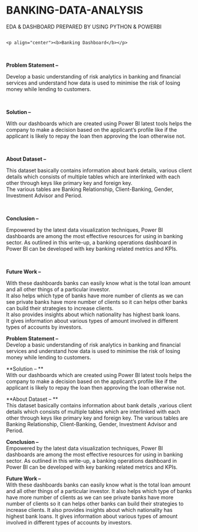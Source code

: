 # BANKING-DATA-ANALYSIS
EDA &amp; DASHBOARD PREPARED BY USING PYTHON &amp; POWERBI

                                                                                        <p align="center"><b>Banking Dashboard</b></p>


<br>

**Problem Statement –**

Develop a basic understanding of risk analytics in banking and financial services and understand how data is used to minimise the risk of losing money while lending to customers.

<br>

**Solution –**

With our dashboards which are created using Power BI latest tools helps the company to make a decision based on the applicant’s profile like if the applicant is likely to repay the loan then approving the loan otherwise not.

<br>

**About Dataset –**

This dataset basically contains information about bank details, various client details which consists of multiple tables which are interlinked with each other through keys like primary key and foreign key.  
The various tables are Banking Relationship, Client-Banking, Gender, Investment Advisor and Period.

<br>

**Conclusion –**

Empowered by the latest data visualization techniques, Power BI dashboards are among the most effective resources for using in banking sector. As outlined in this write-up, a banking operations dashboard in Power BI can be developed with key banking related metrics and KPIs.

<br>

**Future Work –**

With these dashboards banks can easily know what is the total loan amount and all other things of a particular investor.  
It also helps which type of banks have more number of clients as we can see private banks have more number of clients so it can helps other banks can build their strategies to increase clients.  
It also provides insights about which nationality has highest bank loans.  
It gives information about various types of amount involved in different types of accounts by investors.

                                                                                           
**Problem Statement –**
<br>
Develop a basic understanding of risk analytics in banking and financial services and understand how data is used to minimise the risk of losing money while lending to customers.

**Solution – **
<br>
With our dashboards which are created using Power BI latest tools helps the company to make a decision based on the applicant’s profile like if the applicant is likely to repay the loan then approving the loan otherwise not.

**About Dataset – **
<br>
This dataset basically contains information about bank details ,various client details which consists of multiple tables which are interlinked with each other through keys like primary key and foreign key.
The various tables are Banking Relationship, Client-Banking, Gender, Investment Advisor and Period.

**Conclusion –**
<br>
Empowered by the latest data visualization techniques, Power BI dashboards are among the most effective resources for using in banking sector. As outlined in this write-up, a banking  operations dashboard in Power BI can be developed with key banking related metrics and KPIs.

**Future Work –**
<br>
With these dashboards banks can easily know what is the total loan amount and all other things of a particular investor.
It also helps which type of banks have more number of clients as we can see private banks have more number of clients so it can helps other banks can build their strategies to increase clients.
It also provides insights about which nationality has highest bank loans.
It gives information about various types of amount involved in different types of accounts by investors.


